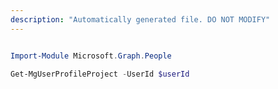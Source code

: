 ```yaml
---
description: "Automatically generated file. DO NOT MODIFY"
---
```


```powershell

Import-Module Microsoft.Graph.People

Get-MgUserProfileProject -UserId $userId

```